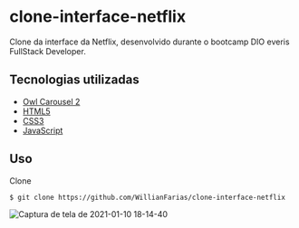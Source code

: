 # clone-interface-netflix

Clone da interface da Netflix, desenvolvido durante o bootcamp DIO everis FullStack Developer.

## Tecnologias utilizadas

- [Owl Carousel 2](https://owlcarousel2.github.io/OwlCarousel2/)
- [HTML5](https://developer.mozilla.org/pt-BR/docs/Web/HTML)
- [CSS3](https://developer.mozilla.org/pt-BR/docs/Archive/CSS3)
- [JavaScript](https://developer.mozilla.org/pt-BR/docs/Web/JavaScript)



## Uso
Clone
```bash
$ git clone https://github.com/WillianFarias/clone-interface-netflix
```
![Captura de tela de 2021-01-10 18-14-40](https://user-images.githubusercontent.com/13625877/104135545-e0079280-536f-11eb-8b15-ba62be2fbe50.png)

